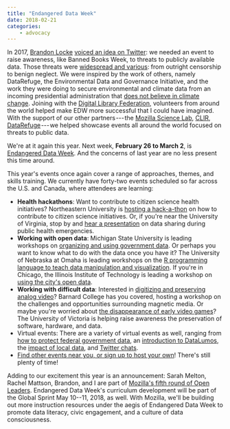 ```yaml
---
title: "Endangered Data Week"
date: 2018-02-21
categories:
    - advocacy
---
```


In 2017, [Brandon Locke](http://brandontlocke.com/) [voiced an idea on Twitter](https://twitter.com/brandontlocke/status/826939862368518144): we needed an event to raise awareness, like Banned Books Week, to threats to publicly available data. Those threats were [widespread and various](https://jasonheppler.org/2017/04/24/endangered-data-week/): from outright censorship to benign neglect. We were inspired by the work of others, namely DataRefuge, the Environmental Data and Governance Initiative, and the work they were doing to secure environmental and climate data from an incoming presidential administration that [does not believe in climate change](https://twitter.com/realdonaldtrump/status/265895292191248385?lang=en). Joining with the [Digital Library Federation](https://diglib.org/), volunteers from around the world helped make EDW more successful that I could have imagined. With the support of our other partners --- the [Mozilla Science Lab](https://science.mozilla.org/), [CLIR](https://www.clir.org/), [DataRefuge](https://www.datarefuge.org/) --- we helped showcase events all around the world focused on threats to public data.

We're at it again this year. Next week, **February 26 to March 2**, is [Endangered Data Week](http://endangereddataweek.org/). And the concerns of last year are no less present this time around.

This year's events once again cover a range of approaches, themes, and skills training. We currently have forty-two events scheduled so far across the U.S. and Canada, where attendees are learning:

- **Health hackathons**: Want to contribute to citizen science health initiatives? Northeastern University is [hosting a hack-a-thon](http://endangereddataweek.org/events/2018-02-13-citizen-science-health-hackathon/) on how to contribute to citizen science initiatives. Or, if you're near the University of Virginia, stop by and [hear a presentation](http://endangereddataweek.org/events/2018-02-26-data-sharing-in-public-health-energencies/) on data sharing during public health emergencies.
- **Working with open data**: Michigan State University is leading workshops on [organizing and using government data](http://endangereddataweek.org/events/2018-02-27-organizing-and-using-government-data/). Or perhaps you want to know what to do with the data once you have it? The University of Nebraska at Omaha is leading workshops on the [R programming language to teach data manipulation and visualization](http://endangereddataweek.org/events/2018-02-28-data-manipulation-and-visualization-with-r/). If you're in Chicago, the Illinois Institute of Technology is leading a workshop on [using the city's open data](http://endangereddataweek.org/events/2018-02-28-exploring-chicago-s-open-data/).
- **Working with difficult data**: Interested in [digitizing and preserving analog video](http://endangereddataweek.org/events/2018-02-26-a-different-kind-of-data-rescue-digitizing-preserving-obsolete-analog-video/)? Barnard College has you covered, hosting a workshop on the challenges and opportunities surrounding magnetic media. Or maybe you're worried about [the disappearance of early video games](http://endangereddataweek.org/events/2018-02-26-endangered-video-games/)? The University of Victoria is helping raise awareness the preservation of software, hardware, and data.
- Virtual events: There are a variety of virtual events as well, ranging from [how to protect federal government data](http://endangereddataweek.org/events/2018-02-27-what-can-be-done-to-protect-endangered-government-data/), an [introduction to DataLumos](http://endangereddataweek.org/events/2018-02-27-datalumos-a-tool-for-improving-the-future-accessibility-of-valuable-government-data/), the [impact of local data](http://endangereddataweek.org/events/2018-03-01-open-baltimore-the-impact-of-local-data/), and [Twitter chats](http://endangereddataweek.org/events/2018-02-26-public-data-stories/).
- [Find other events near you, or sign up to host your own](http://endangereddataweek.org/map/?sorts%5Bdate%5D=1)! There's still plenty of time!

Adding to our excitement this year is an announcement: Sarah Melton, Rachel Mattson, Brandon, and I are part of [Mozilla's fifth round of Open Leaders](https://mozilla.github.io/leadership-training/round-5/projects/). Endangered Data Week's curriculum development will be part of the Global Sprint May 10--11, 2018, as well. With Mozilla, we'll be building out more instruction resources under the aegis of Endangered Data Week to promote data literacy, civic engagement, and a culture of data consciousness.
